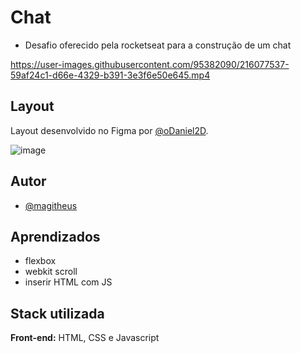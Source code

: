 # Chat

+ Desafio oferecido pela rocketseat para a construção de um chat


https://user-images.githubusercontent.com/95382090/216077537-59af24c1-d66e-4329-b391-3e3f6e50e645.mp4



## Layout
Layout desenvolvido no Figma por [@oDaniel2D](https://www.instagram.com/odaniel2d/).

![image](https://user-images.githubusercontent.com/95382090/216078493-cf458613-c25f-41dd-9d43-964b4d903c3d.png)



## Autor

- [@magitheus](https://www.github.com/magitheus)


## Aprendizados

+ flexbox
+ webkit scroll
+ inserir HTML com JS

## Stack utilizada

**Front-end:** HTML, CSS e Javascript
